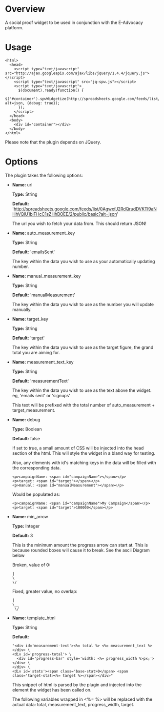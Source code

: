 # Overview
A social proof widget to be used in conjunction with the E-Advocacy platform.

# Usage
    <html>
      <head>
        <script type="text/javascript" src="http://ajax.googleapis.com/ajax/libs/jquery/1.4.4/jquery.js"></script>
        <script type="text/javascript" src="jq-spw.js"></script>
        <script type="text/javascript">
          $(document).ready(function() {
            $('#container').spwWidgetize(http://spreadsheets.google.com/feeds/list/0AgwxfJ2RdQrudDVKTl9aNHhVQlU1blFHcC1sZHhBOEE/2/public/basic?alt=json, {debug: true});
          });
        </script>
      </head>
      <body>
        <div id="container"></div>
      </body>
    </html>
    
Please note that the plugin depends on JQuery.
    
# Options
The plugin takes the following options:

+   **Name:** url

    **Type:** String
    
    **Default:** 'http://spreadsheets.google.com/feeds/list/0AgwxfJ2RdQrudDVKTl9aNHhVQlU1blFHcC1sZHhBOEE/2/public/basic?alt=json'
    
    The url you wish to fetch your data from. This should return JSON!
    
+   **Name:** auto_measurement_key

    **Type:** String
    
    **Default:** 'emailsSent'
    
    The key within the data you wish to use as your automatically updating number.
    
+   **Name:** manual_measurement_key

    **Type:** String
    
    **Default:** 'manualMeasurement'
    
    The key within the data you wish to use as the number you will update manually.
    
+   **Name:** target_key

    **Type:** String
    
    **Default:** 'target'
    
    The key within the data you wish to use as the target figure, the grand total you are aiming for.
    
+   **Name:** measurement_text_key

    **Type:** String
    
    **Default:** 'measurementText'
    
    The key within the data you wish to use as the text above the widget. eg, 'emails sent' or 'signups'
    
    This text will be prefixed with the total number of auto_measurement + target_measurement.
    
+   **Name:** debug

    **Type:** Boolean
    
    **Default:** false
    
    If set to true, a small amount of CSS will be injected into the head section of the html. This will style the widget in a bland way for testing.

    Also, any elements with id's matching keys in the data will be filled with the corresponding data.

        <p>campaignName: <span id="campaignName"></span></p>
        <p>target: <span id="target"></span></p>
        <p>manual: <span id="manualMeasurement"></span></p>
        
    Would be populated as:
    
        <p>campaignName: <span id="campaignName">My Campaign</span></p>
        <p>target: <span id="target">100000</span></p>
        
+   **Name:** min_arrow

    **Type:** Integer

    **Default:** 3

    This is the minimum amount the progress arrow can start at. This is because rounded boxes will cause it to break. See the ascii Diagram below
    
    Broken, value of 0:
    
        |
        \__
        \/
        
    Fixed, greater value, no overlap:
    
        |
        \__
         \/
         
        
+   **Name:** template_html

    **Type:** String
    
    **Default:** 
    
        "<div id='measurement-text'><%= total %> <%= measurement_text %></div> \
        <div id='progress-total'> \
          <div id='progress-bar' style='width: <%= progress_width %>px;'></div> \
        </div> \
        <div id='stats'><span class='base-stat>0</span> <span class='target-stat><%= target %></span></div>"
        
    This snippet of html is parsed by the plugin and injected into the element the widget has been called on.
    
    The following variables wrapped in <%= %> will be replaced with the actual data: total, measurement_text, progress_width, target.
